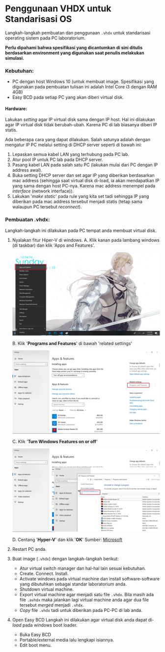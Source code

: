 # Penggunaan VHDX untuk Standarisasi OS
Langkah-langkah pembuatan dan penggunaan `.vhdx` untuk standarisasi operating sistem pada PC laboratorium.

**Perlu dipahami bahwa spesifikasi yang dicantumkan di sini ditulis berdasarkan environment yang digunakan saat penulis melakukan simulasi.**

### Kebutuhan:
+ PC dengan host Windows 10 (untuk membuat image. Spesifikasi yang digunakan pada pembuatan tulisan ini adalah Intel Core i3 dengan RAM 4GB)
+ Easy BCD pada setiap PC yang akan diberi virtual disk.

#### Hardware:
Lakukan _setting_ agar IP virtual disk sama dengan IP host. Hal ini dilakukan agar IP virtual disk tidak berubah-ubah. Karena PC di lab biasanya diberi IP statis.

Ada beberapa cara yang dapat dilakukan. Salah satunya adalah dengan mengatur IP PC melalui setting di DHCP server seperti di bawah ini:
1. Lepaskan semua kabel LAN yang terhubung pada PC lab.
2. Atur pool IP untuk PC lab pada DHCP server.
3. Pasang kabel LAN pada salah satu PC (lakukan mulai dari PC dengan IP address awal).
4. Buka setting DHCP server dan set agar IP yang diberikan berdasarkan mac address (sehingga saat virtual disk di-load, ia akan mendapatkan IP yang sama dengan host PC-nya. Karena mac address menempel pada _interface_  (network interface)).
5. Lakukan '_make static_' pada rule yang kita set tadi sehingga IP yang diberikan pada mac address tersebut menjadi statis (tetap sama walaupun PC tersebut _reconnect_).

### Pembuatan .vhdx:
Langkah-langkah ini dilakukan pada PC tempat anda membuat virtual disk.
1. Nyalakan fitur Hiper-V di windows.
    A. Klik kanan pada lambang windows (di taskbar) dan klik 'Apps and Features'.

    ![turn on hyper-v 1](images/hyperv1_baru.jpg)

    B. Klik '**Programs and Features**' di bawah 'related settings'

    ![turn on hyper-v 2](images/hyperv2.jpg)

    C. Klik '**Turn Windows Features on or off**'

    ![turn on hyper-v 3](images/hyperv3.jpg)

    D. Centang '**Hyper-V**' dan klik '**OK**'
    Sumber: [Microsoft](https://docs.microsoft.com/en-us/virtualization/hyper-v-on-windows/quick-start/enable-hyper-v)
2. Restart PC anda.
3. Buat image (`.vhdx`) dengan langkah-langkah berikut:
    + Atur virtual switch manager dan hal-hal lain sesuai kebutuhan.
    + Create. Connect. Install.
    + Activate windows pada virtual machine dan install software-software yang dibutuhkan sebagai standar laboratorium anda.
    + Shutdown virtual machine.
    + Export virtual machine agar menjadi satu file `.vhdx`. Bila masih ada file `.avhdx` maka jalankan lagi virtual machine anda agar dua file tersebut _merged_ menjadi `.vhdx`.
    + _Copy_ file `.vhdx` tadi untuk diberikan pada PC-PC di lab anda.
3. Open Easy BCD
    Langkah ini dilakukan agar virtual disk anda dapat di-_load_ pada windows boot loader.
    + Buka Easy BCD
    + Portable/external media lalu lengkapi isiannya.
    + Edit boot menu.
